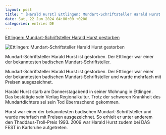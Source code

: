 ```yaml
---
layout: post
title: " [Harald Hurst] Ettlingen: Mundart-Schriftsteller Harald Hurst gestorben"
date: Sat, 22 Jun 2024 04:00:00 +0200
categories: entries DE
---
```

[Ettlingen: Mundart-Schriftsteller Harald Hurst gestorben](https://www.swr.de/swraktuell/baden-wuerttemberg/karlsruhe/ettlingen-tod-von-mundart-dichter-harald-hurst-102.html)

![Ettlingen: Mundart-Schriftsteller Harald Hurst gestorben](https://www.swr.de/swraktuell/baden-wuerttemberg/karlsruhe/1718982593504%2Cettlingen-tod-von-mundart-dichter-harald-hurst-100~_v-16x9@2dL_-6c42aff4e68b43c7868c3240d3ebfa29867457da.jpg)

Mundart-Schriftsteller Harald Hurst ist gestorben. Der Ettlinger war einer der bekanntesten badischen Mundart-Schriftsteller.

Mundart-Schriftsteller Harald Hurst ist gestorben. Der Ettlinger war einer der bekanntesten badischen Mundart-Schriftsteller und wurde mehrfach mit Preisen ausgezeichnet.

Harald Hurst starb am Donnerstagabend in seiner Wohnung in Ettlingen. Das bestätigte sein Verlag Regionalkultur. Trotz der schweren Krankheit des Mundartdichters sei sein Tod überraschend gekommen.

Hurst war einer der bekanntesten badischen Mundart-Schriftsteller und wurde mehrfach mit Preisen ausgezeichnet. So erhielt er unter anderem den Thaddäus-Troll-Preis 1993. 2009 war Harald Hurst zudem bei DAS FEST in Karlsruhe aufgetreten.

